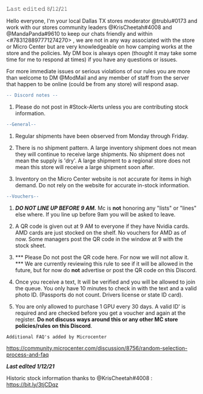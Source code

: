 𝙻𝚊𝚜𝚝 𝚎𝚍𝚒𝚝𝚎𝚍  𝟾/𝟷𝟸/𝟸𝟷

Hello everyone, I'm your local Dallas TX stores moderator @trublu#0173 and work with our stores community leaders @KrisCheetah#4008 and @MandaPanda#9610 to keep our chats friendly and within <#783128897771274270> , we are not in any way associated with the store or Micro Center but are very knowledgeable on how camping works at the store and the policies. My DM box is always open (thought it may take some time for me to respond at times) if you have any questions or issues.

For more immediate issues or serious violations of our rules you are more than welcome to DM @ModMail  and any member of staff from the server that happen to be online (could be from any store) will respond asap.

```diff
-- Discord notes --
```
1) Please do not post in #Stock-Alerts unless you are contributing stock information.

```diff
--General--
```
1) Regular shipments have been observed from Monday through Friday.

2) There is no shipment pattern. A large inventory shipment does not mean they will continue to receive large shipments. No shipment does not mean the supply is 'dry'. A large shipment to a regional store does not mean this store will receive a large shipment soon after.

3) Inventory on the Micro Center website is not accurate for items in high demand. Do not rely on the website for accurate in-stock information.

```diff
--Vouchers--
```
1)  ___DO NOT LINE UP BEFORE 9 AM.___ Mc is **not** honoring any "lists" or "lines" else where. If you line up before 9am you will be asked to leave. 

2) A QR code is given out at 9 AM to everyone if they have Nvidia cards. AMD cards are just stocked on the shelf. No vouchers for AMD as of now. Some managers post the QR code in the window at 9 with the stock sheet.

3) *** Please Do not post the QR code here. For now we will not allow it. *** We are currently reviewing this rule to see if it will be allowed in the future, but for now do **not** advertise or post the QR code on this Discord.

4) Once you receive a text, It will be verified and you will be allowed to join the queue. You only have 10 minutes to check in with the text and a valid photo ID. (Passports do not count. Drivers license or state ID card).

5) You are only allowed to purchase 1 GPU every 30 days. A valid ID' is required and are checked before you get a voucher and again at the register. **Do not discuss ways around this or any other MC store policies/rules on this Discord**.

```Additional FAQ's added by Microcenter```

https://community.microcenter.com/discussion/8756/random-selection-process-and-faq

___L𝘢𝘴𝘵 𝘦𝘥𝘪𝘵𝘦𝘥 1/12/21___

Historic stock information thanks to @KrisCheetah#4008 :  https://bit.ly/3tjCDqz
